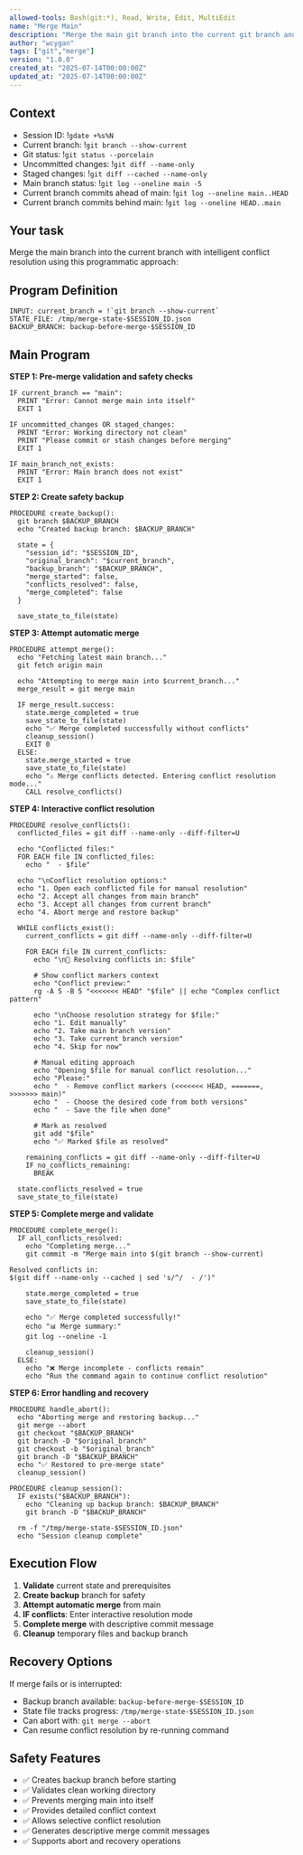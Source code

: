 ```yaml
---
allowed-tools: Bash(git:*), Read, Write, Edit, MultiEdit
name: "Merge Main"
description: "Merge the main git branch into the current git branch and resolve merge conflicts"
author: "wcygan"
tags: ["git","merge"]
version: "1.0.0"
created_at: "2025-07-14T00:00:00Z"
updated_at: "2025-07-14T00:00:00Z"
---
```


## Context

- Session ID: !`gdate +%s%N`
- Current branch: !`git branch --show-current`
- Git status: !`git status --porcelain`
- Uncommitted changes: !`git diff --name-only`
- Staged changes: !`git diff --cached --name-only`
- Main branch status: !`git log --oneline main -5`
- Current branch commits ahead of main: !`git log --oneline main..HEAD`
- Current branch commits behind main: !`git log --oneline HEAD..main`

## Your task

Merge the main branch into the current branch with intelligent conflict resolution using this programmatic approach:

## Program Definition

```
INPUT: current_branch = !`git branch --show-current`
STATE_FILE: /tmp/merge-state-$SESSION_ID.json
BACKUP_BRANCH: backup-before-merge-$SESSION_ID
```

## Main Program

**STEP 1: Pre-merge validation and safety checks**

```
IF current_branch == "main":
  PRINT "Error: Cannot merge main into itself"
  EXIT 1

IF uncommitted_changes OR staged_changes:
  PRINT "Error: Working directory not clean"
  PRINT "Please commit or stash changes before merging"
  EXIT 1

IF main_branch_not_exists:
  PRINT "Error: Main branch does not exist"
  EXIT 1
```

**STEP 2: Create safety backup**

```
PROCEDURE create_backup():
  git branch $BACKUP_BRANCH
  echo "Created backup branch: $BACKUP_BRANCH"
  
  state = {
    "session_id": "$SESSION_ID",
    "original_branch": "$current_branch", 
    "backup_branch": "$BACKUP_BRANCH",
    "merge_started": false,
    "conflicts_resolved": false,
    "merge_completed": false
  }
  
  save_state_to_file(state)
```

**STEP 3: Attempt automatic merge**

```
PROCEDURE attempt_merge():
  echo "Fetching latest main branch..."
  git fetch origin main
  
  echo "Attempting to merge main into $current_branch..."
  merge_result = git merge main
  
  IF merge_result.success:
    state.merge_completed = true
    save_state_to_file(state)
    echo "✅ Merge completed successfully without conflicts"
    cleanup_session()
    EXIT 0
  ELSE:
    state.merge_started = true
    save_state_to_file(state)
    echo "⚠️ Merge conflicts detected. Entering conflict resolution mode..."
    CALL resolve_conflicts()
```

**STEP 4: Interactive conflict resolution**

```
PROCEDURE resolve_conflicts():
  conflicted_files = git diff --name-only --diff-filter=U
  
  echo "Conflicted files:"
  FOR EACH file IN conflicted_files:
    echo "  - $file"
  
  echo "\nConflict resolution options:"
  echo "1. Open each conflicted file for manual resolution"
  echo "2. Accept all changes from main branch"
  echo "3. Accept all changes from current branch"
  echo "4. Abort merge and restore backup"
  
  WHILE conflicts_exist():
    current_conflicts = git diff --name-only --diff-filter=U
    
    FOR EACH file IN current_conflicts:
      echo "\n📝 Resolving conflicts in: $file"
      
      # Show conflict markers context
      echo "Conflict preview:"
      rg -A 5 -B 5 "<<<<<<< HEAD" "$file" || echo "Complex conflict pattern"
      
      echo "\nChoose resolution strategy for $file:"
      echo "1. Edit manually"
      echo "2. Take main branch version"
      echo "3. Take current branch version"
      echo "4. Skip for now"
      
      # Manual editing approach
      echo "Opening $file for manual conflict resolution..."
      echo "Please:"
      echo "  - Remove conflict markers (<<<<<<< HEAD, =======, >>>>>>> main)"
      echo "  - Choose the desired code from both versions"
      echo "  - Save the file when done"
      
      # Mark as resolved
      git add "$file"
      echo "✅ Marked $file as resolved"
    
    remaining_conflicts = git diff --name-only --diff-filter=U
    IF no_conflicts_remaining:
      BREAK
  
  state.conflicts_resolved = true
  save_state_to_file(state)
```

**STEP 5: Complete merge and validate**

```
PROCEDURE complete_merge():
  IF all_conflicts_resolved:
    echo "Completing merge..."
    git commit -m "Merge main into $(git branch --show-current)
    
Resolved conflicts in:
$(git diff --name-only --cached | sed 's/^/  - /')"
    
    state.merge_completed = true
    save_state_to_file(state)
    
    echo "✅ Merge completed successfully!"
    echo "📊 Merge summary:"
    git log --oneline -1
    
    cleanup_session()
  ELSE:
    echo "❌ Merge incomplete - conflicts remain"
    echo "Run the command again to continue conflict resolution"
```

**STEP 6: Error handling and recovery**

```
PROCEDURE handle_abort():
  echo "Aborting merge and restoring backup..."
  git merge --abort
  git checkout "$BACKUP_BRANCH"
  git branch -D "$original_branch"
  git checkout -b "$original_branch"
  git branch -D "$BACKUP_BRANCH"
  echo "✅ Restored to pre-merge state"
  cleanup_session()

PROCEDURE cleanup_session():
  IF exists("$BACKUP_BRANCH"):
    echo "Cleaning up backup branch: $BACKUP_BRANCH"
    git branch -D "$BACKUP_BRANCH"
  
  rm -f "/tmp/merge-state-$SESSION_ID.json"
  echo "Session cleanup complete"
```

## Execution Flow

1. **Validate** current state and prerequisites
2. **Create backup** branch for safety
3. **Attempt automatic merge** from main
4. **IF conflicts**: Enter interactive resolution mode
5. **Complete merge** with descriptive commit message
6. **Cleanup** temporary files and backup branch

## Recovery Options

If merge fails or is interrupted:

- Backup branch available: `backup-before-merge-$SESSION_ID`
- State file tracks progress: `/tmp/merge-state-$SESSION_ID.json`
- Can abort with: `git merge --abort`
- Can resume conflict resolution by re-running command

## Safety Features

- ✅ Creates backup branch before starting
- ✅ Validates clean working directory
- ✅ Prevents merging main into itself
- ✅ Provides detailed conflict context
- ✅ Allows selective conflict resolution
- ✅ Generates descriptive merge commit messages
- ✅ Supports abort and recovery operations